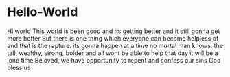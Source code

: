 # Hello-World
Hi world
This world is been good and its getting better and it still gonna get more better
But there is one thing which everyone can become helpless of and that is the rapture.
its gonna happen at a time no mortal man knows.
the tall, wealthy, strong, bolder and all wont be able to help that day
it will be a lone time
Beloved, we have opportunity to repent and confess our sins
God bless us
